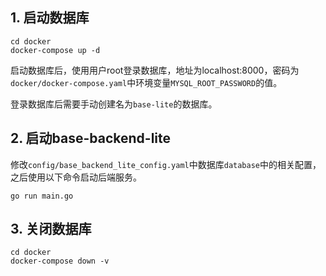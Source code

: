 ## 1. 启动数据库

```
cd docker
docker-compose up -d
```

启动数据库后，使用用户root登录数据库，地址为localhost:8000，密码为`docker/docker-compose.yaml`中环境变量`MYSQL_ROOT_PASSWORD`的值。

登录数据库后需要手动创建名为`base-lite`的数据库。

## 2. 启动base-backend-lite

修改`config/base_backend_lite_config.yaml`中数据库`database`中的相关配置，之后使用以下命令启动后端服务。

```
go run main.go
```

## 3. 关闭数据库

```
cd docker
docker-compose down -v
```
